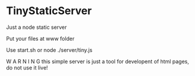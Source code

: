 TinyStaticServer
================

Just a node static server

Put your files at www folder

Use start.sh or node ./server/tiny.js

W A R N I N G 
this simple server is just a tool for developent of html pages, 
do not use it live!
  
